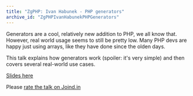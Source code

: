 ```yaml
---
title: "ZgPHP: Ivan Habunek - PHP generators"
archive_id: "ZgPHPIvanHabunekPHPGenerators"
---
```


Generators are a cool, relatively new addition to PHP, we all know that. However, real world usage seems to still be pretty low. Many PHP devs are happy just using arrays, like they have done since the olden days.

This talk explains how generators work (spoiler: it's very simple) and then covers several real-world use cases.

[Slides here](http://bezdomni.net/slides/2015-06-18-zgphp-generators/)

Please [rate the talk on Joind.in](https://joind.in/talk/view/14684)
